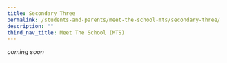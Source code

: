 ```yaml
---
title: Secondary Three
permalink: /students-and-parents/meet-the-school-mts/secondary-three/
description: ""
third_nav_title: Meet The School (MTS)
---
```

*coming soon*